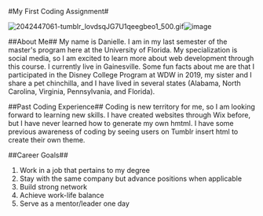 #My First Coding Assignment#


<img src="blob:chrome-untrusted://media-app/bdf29271-b3ee-4e2b-b430-bc5ea6ab8308" alt="2042447061-tumblr_lovdsqJG7U1qeegbeo1_500.gif"/>![image](https://user-images.githubusercontent.com/97361641/148666213-2303efd8-afb5-402b-bbbc-331f242513dc.png)


##About Me##
My name is Danielle. I am in my last semester of the master's program here at the University of Florida. My specialization is social media, so I am excited to learn more about web development through this course. I currently live in Gainesville. Some fun facts about me are that I participated in the Disney College Program at WDW in 2019, my sister and I share a pet chinchilla, and I have lived in several states (Alabama, North Carolina, Virginia, Pennsylvania, and Florida).

##Past Coding Experience##
Coding is new territory for me, so I am looking forward to learning new skills. I have created websites through Wix before, but I have never learned how to generate my own hmtml. I have some previous awareness of coding by seeing users on Tumblr insert html to create their own theme.


##Career Goals##
1. Work in a job that pertains to my degree
2. Stay with the same company but advance positions when applicable
3. Build strong network
4. Achieve work-life balance
5. Serve as a mentor/leader one day
